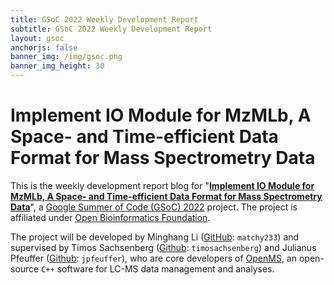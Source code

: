 ```yaml
---
title: GSoC 2022 Weekly Development Report
subtitle: GSoC 2022 Weekly Development Report
layout: gsoc
anchorjs: false
banner_img: /img/gsoc.png
banner_img_height: 30
---
```


# Implement IO Module for MzMLb, A Space- and Time-efficient Data Format for Mass Spectrometry Data

This is the weekly development report blog for "[**Implement IO Module for MzMLb, A Space- and Time-efficient Data Format for Mass Spectrometry Data**](https://summerofcode.withgoogle.com/programs/2022/projects/XuTQcndE)", a [Google Summer of Code (GSoC) 2022](https://summerofcode.withgoogle.com/) project. The project is affiliated under [Open Bioinformatics Foundation](https://www.open-bio.org/).

The project will be developed by Minghang Li ([GitHub](https://github.com/matchy233): `matchy233`) and supervised by Timos Sachsenberg ([Github](https://github.com/timosachsenberg): `timosachsenberg`) and Julianus Pfeuffer ([Github](https://github.com/jpfeuffer): `jpfeuffer`), who are core developers of [OpenMS](https://github.com/OpenMS/OpenMS), an open-source `C++` software for LC-MS data management and analyses.
